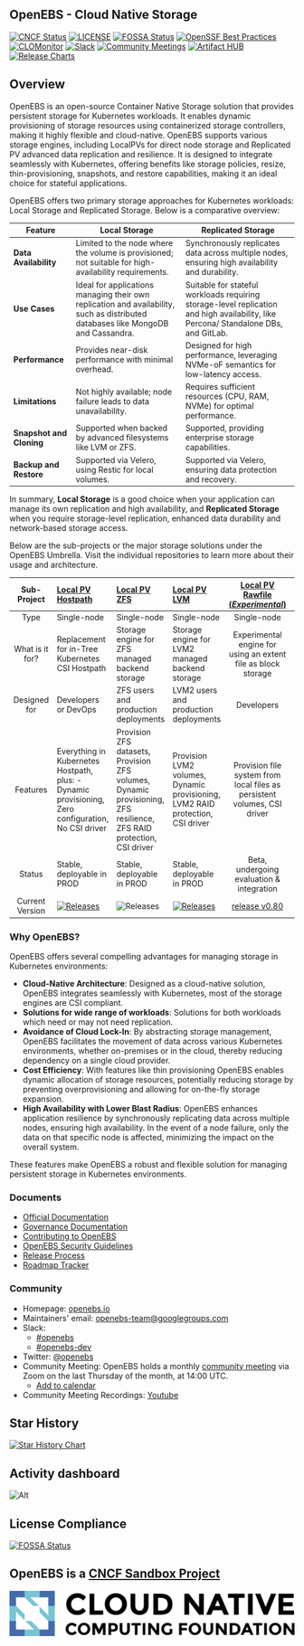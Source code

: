 ## OpenEBS - Cloud Native Storage

[![CNCF Status](https://img.shields.io/badge/cncf%20status-sandbox-blue.svg)](https://www.cncf.io/projects/openebs/)
[![LICENSE](https://img.shields.io/github/license/openebs/openebs.svg)](./LICENSE)
[![FOSSA Status](https://app.fossa.com/api/projects/custom%2B162%2Fgithub.com%2Fopenebs%2Fopenebs.svg?type=shield&issueType=license)](https://app.fossa.com/projects/custom%2B162%2Fgithub.com%2Fopenebs%2Fopenebs?ref=badge_shield&issueType=license)
[![OpenSSF Best Practices](https://www.bestpractices.dev/projects/1754/badge)](https://www.bestpractices.dev/projects/1754)
[![CLOMonitor](https://img.shields.io/endpoint?url=https://clomonitor.io/api/projects/cncf/openebs/badge)](https://clomonitor.io/projects/cncf/openebs)
[![Slack](https://img.shields.io/badge/chat-slack-ff1493.svg?style=flat-square)](https://kubernetes.slack.com/messages/openebs)
[![Community Meetings](https://img.shields.io/badge/Community-Meetings-blue)](#community)
[![Artifact HUB](https://img.shields.io/endpoint?url=https://artifacthub.io/badge/repository/openebs)](https://artifacthub.io/packages/helm/openebs/openebs)
[![Release Charts](https://github.com/openebs/openebs/actions/workflows/chart-release.yml/badge.svg)](https://github.com/openebs/openebs/actions/workflows/chart-release.yml)

## Overview

OpenEBS is an open-source Container Native Storage solution that provides persistent storage for Kubernetes workloads. It enables dynamic provisioning of storage resources using containerized storage controllers, making it highly flexible and cloud-native. OpenEBS supports various storage engines, including LocalPVs for direct node storage and Replicated PV advanced data replication and resilience. It is designed to integrate seamlessly with Kubernetes, offering benefits like storage policies, resize, thin-provisioning, snapshots, and restore capabilities, making it an ideal choice for stateful applications.

OpenEBS offers two primary storage approaches for Kubernetes workloads: Local Storage and Replicated Storage. Below is a comparative overview:

| Feature                     | Local Storage                                                                 | Replicated Storage                                                                 |
|-----------------------------|-------------------------------------------------------------------------------|-----------------------------------------------------------------------------------|
| **Data Availability**       | Limited to the node where the volume is provisioned; not suitable for high-availability requirements.| Synchronously replicates data across multiple nodes, ensuring high availability and durability. |
| **Use Cases**               | Ideal for applications managing their own replication and availability, such as distributed databases like MongoDB and Cassandra. | Suitable for stateful workloads requiring storage-level replication and high availability, like Percona/ Standalone DBs, and GitLab. |
| **Performance**             | Provides near-disk performance with minimal overhead. | Designed for high performance, leveraging NVMe-oF semantics for low-latency access. |
| **Limitations**             | Not highly available; node failure leads to data unavailability. | Requires sufficient resources (CPU, RAM, NVMe) for optimal performance. |
| **Snapshot and Cloning**    | Supported when backed by advanced filesystems like LVM or ZFS. | Supported, providing enterprise storage capabilities. |
| **Backup and Restore**      | Supported via Velero, using Restic for local volumes. | Supported via Velero, ensuring data protection and recovery.|

In summary, **Local Storage** is a good choice when your application can manage its own replication and high availability, and **Replicated Storage** when you require storage-level replication, enhanced data durability and network-based storage access.

Below are the sub-projects or the major storage solutions under the OpenEBS Umbrella. Visit the individual repositories to learn more about their usage and architecture.

| Sub-Project | [Local PV Hostpath](https://github.com/openebs/dynamic-localpv-provisioner) | [Local PV ZFS](https://github.com/openebs/zfs-localpv) | [Local PV LVM](https://github.com/openebs/lvm-localpv)  | [Local PV Rawfile (_**Experimental**_)](https://github.com/openebs/rawfile-localpv) | [Mayastor](https://github.com/openebs/mayastor) |
| :---:  | :---              | :---         | :---         | :---:            | :---:                  |
| Type   | Single-node       | Single-node  | Single-node  |  Single-node     | Multi-node             |
| What is it for?   | Replacement for in-Tree Kubernetes CSI Hostpath       | Storage engine for ZFS managed backend storage  | Storage engine for LVM2 managed backend storage  |  Experimental engine for using an extent file as block storage     | General purpose replicated enterprise storage           |
| Designed for | Developers or DevOps | ZFS users and production deployments | LVM2 users and production deployments | Developers | Enterprises and production deployments |
| Features | Everything in Kubernetes Hostpath, plus: - Dynamic provisioning, Zero configuration, No CSI driver | Provision ZFS datasets, Provision ZFS volumes, Dynamic provisioning, ZFS resilience, ZFS RAID protection, CSI driver | Provision LVM2 volumes, Dynamic provisioning, LVM2 RAID protection, CSI driver | Provision file system from local files as persistent volumes, CSI driver | Replicated storage NVMe / RDMA, Snapshots, Clones, High availability, CSI driver|
| Status | Stable, deployable in PROD  | Stable, deployable in PROD  | Stable, deployable in PROD  | Beta, undergoing evaluation & integration | Stable, deployable in PROD  |
| Current Version | [![Releases](https://img.shields.io/github/release/openebs/dynamic-localpv-provisioner/all.svg?style=flat-square)]() | ![Releases](https://img.shields.io/github/release/openebs/zfs-localpv/all.svg?style=flat-square) | [![Releases](https://img.shields.io/github/release/openebs/lvm-localpv/all.svg?style=flat-square)]() | [release v0.80](https://github.com/openebs/rawfile-localpv/releases/tag/0.8.0) | [![Releases](https://img.shields.io/github/release/openebs/Mayastor/all.svg?style=flat-square)]() |

### Why OpenEBS?

OpenEBS offers several compelling advantages for managing storage in Kubernetes environments:

- <b>Cloud-Native Architecture</b>: Designed as a cloud-native solution, OpenEBS integrates seamlessly with Kubernetes, most of the storage engines are CSI compliant.
- <b>Solutions for wide range of workloads</b>: Solutions for both workloads which need or may not need replication.
- <b>Avoidance of Cloud Lock-In</b>: By abstracting storage management, OpenEBS facilitates the movement of data across various Kubernetes environments, whether on-premises or in the cloud, thereby reducing dependency on a single cloud provider.
- <b>Cost Efficiency</b>: With features like thin provisioning OpenEBS enables dynamic allocation of storage resources, potentially reducing storage by preventing overprovisioning and allowing for on-the-fly storage expansion.
- <b>High Availability with Lower Blast Radius</b>: OpenEBS enhances application resilience by synchronously replicating data across multiple nodes, ensuring high availability. In the event of a node failure, only the data on that specific node is affected, minimizing the impact on the overall system.

These features make OpenEBS a robust and flexible solution for managing persistent storage in Kubernetes environments.

### Documents

- [Official Documentation](https://openebs.io/docs)
- [Governance Documentation](https://github.com/openebs/community/blob/develop/GOVERNANCE.md)
- [Contributing to OpenEBS](https://github.com/openebs/community/blob/develop/CONTRIBUTING.md)
- [OpenEBS Security Guidelines](https://github.com/openebs/community/blob/develop/SECURITY.md)
- [Release Process](./RELEASE.md)
- [Roadmap Tracker](https://github.com/orgs/openebs/projects/78)

### Community

- Homepage: [openebs.io](https://openebs.io/)
- Maintainers' email: openebs-team@googlegroups.com
- Slack:
  - [#openebs](https://kubernetes.slack.com/messages/openebs)
  - [#openebs-dev](https://kubernetes.slack.com/messages/openebs-dev)
- Twitter: [@openebs](https://twitter.com/intent/follow?screen_name=openebs)
- Community Meeting: OpenEBS holds a monthly [community meeting](https://zoom-lfx.platform.linuxfoundation.org/meeting/99475226462?password=f57455ef-fed1-49b1-a38b-110dab2b42cc) via Zoom on the last Thursday of the month, at 14:00 UTC.
  - [Add to calendar](https://zoom-lfx.platform.linuxfoundation.org/meetings/openebs?view=list)
- Community Meeting Recordings: [Youtube](https://www.youtube.com/@openebscommunity6021)

## Star History

[![Star History Chart](https://api.star-history.com/svg?repos=openebs/openebs&type=Date)](https://star-history.com/#openebs/openebs&Date)

## Activity dashboard

![Alt](https://repobeats.axiom.co/api/embed/27af71ce20c687fd31105fff04146a50826e2852.svg "Repobeats analytics image")

## License Compliance

[![FOSSA Status](https://app.fossa.com/api/projects/custom%2B162%2Fgithub.com%2Fopenebs%2Fopenebs.svg?type=large&issueType=license)](https://app.fossa.com/projects/custom%2B162%2Fgithub.com%2Fopenebs%2Fopenebs?ref=badge_large&issueType=license)

## OpenEBS is a [CNCF Sandbox Project](https://www.cncf.io/projects/openebs)

![OpenEBS is a CNCF Sandbox Project](https://github.com/cncf/artwork/blob/main/other/cncf/horizontal/color/cncf-color.png)
